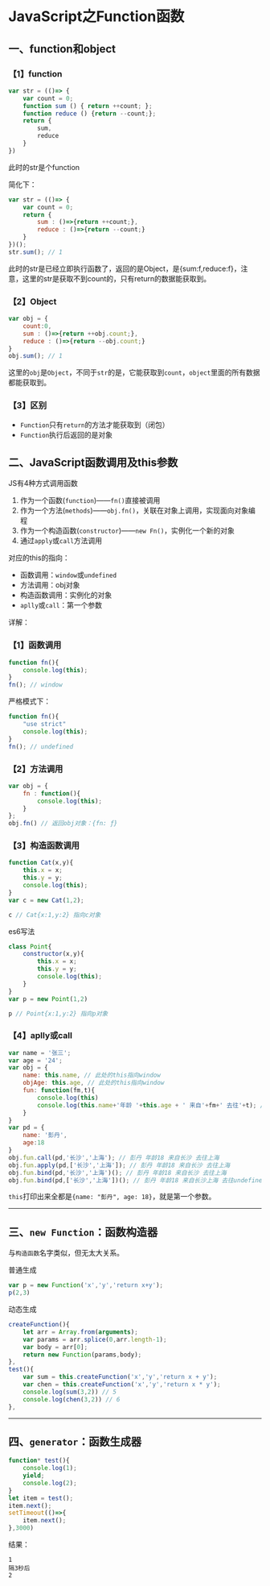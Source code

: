 # JavaScript之Function函数

## 一、function和object

### 【1】function

```js
var str = (()=> {
    var count = 0;
    function sum () { return ++count; };
    function reduce () {return --count;};
    return {
        sum,
        reduce
    }
})
```
此时的str是个function

简化下：

```js
var str = (()=> {
    var count = 0;
    return {
        sum : ()=>{return ++count;},
        reduce : ()=>{return --count;}
    }
})();
str.sum(); // 1
```
此时的str是已经立即执行函数了，返回的是Object，是{sum:f,reduce:f}，注意，这里的str是获取不到count的，只有return的数据能获取到。

### 【2】Object

```js
var obj = {
    count:0,
    sum : ()=>{return ++obj.count;},
    reduce : ()=>{return --obj.count;}
}
obj.sum(); // 1
```

这里的`obj`是`Object`，不同于`str`的是，它能获取到`count`，`object`里面的所有数据都能获取到。

### 【3】区别

- `Function`只有`return`的方法才能获取到（闭包）
- `Function`执行后返回的是对象

## 二、JavaScript函数调用及this参数

JS有4种方式调用函数

1. 作为一个函数(`function`)——`fn()`直接被调用
2. 作为一个方法(`methods`)——`obj.fn()`，关联在对象上调用，实现面向对象编程
3. 作为一个构造函数(`constructor`)——`new Fn()`，实例化一个新的对象
4. 通过`apply`或`call`方法调用

对应的this的指向：

- 函数调用：`window`或`undefined`
- 方法调用：obj对象
- 构造函数调用：实例化的对象
- `aplly`或`call`：第一个参数

详解：

### 【1】函数调用

```js
function fn(){
    console.log(this);
}
fn(); // window
```

严格模式下：

```js
function fn(){
    "use strict"
    console.log(this);
}
fn(); // undefined
```

### 【2】方法调用

```js
var obj = {
    fn : function(){
        console.log(this);
    }
};
obj.fn() // 返回obj对象：{fn: ƒ}
```

### 【3】构造函数调用

```js
function Cat(x,y){
    this.x = x;
    this.y = y;
    console.log(this);
}
var c = new Cat(1,2);

c // Cat{x:1,y:2} 指向c对象
```

es6写法

```js
class Point{
    constructor(x,y){
        this.x = x;
        this.y = y;
        console.log(this);
    }
}
var p = new Point(1,2)

p // Point{x:1,y:2} 指向p对象
```

### 【4】aplly或call

```js
var name = '张三';
var age = '24';
var obj = {
    name: this.name, // 此处的this指向window
    objAge: this.age, // 此处的this指向window
    fun: function(fm,t){
        console.log(this)
        console.log(this.name+'年龄 '+this.age + ' 来自'+fm+' 去往'+t); // 此处的fm和t就是要传入的参数
    }
}
var pd = {
    name: '彭丹',
    age:18
}
obj.fun.call(pd,'长沙','上海'); // 彭丹 年龄18 来自长沙 去往上海
obj.fun.apply(pd,['长沙','上海']); // 彭丹 年龄18 来自长沙 去往上海
obj.fun.bind(pd,'长沙','上海')(); // 彭丹 年龄18 来自长沙 去往上海
obj.fun.bind(pd,['长沙','上海'])(); // 彭丹 年龄18 来自长沙上海 去往undefined
```

`this`打印出来全都是`{name: "彭丹", age: 18}`，就是第一个参数。

---

## 三、`new Function`：函数构造器

与`构造函数`名字类似，但无太大关系。

普通生成

```js
var p = new Function('x','y','return x+y');
p(2,3)
```

动态生成

```js
createFunction(){
    let arr = Array.from(arguments);
    var params = arr.splice(0,arr.length-1);
    var body = arr[0];
    return new Function(params,body);
},
test(){
    var sum = this.createFunction('x','y','return x + y');
    var chen = this.createFunction('x','y','return x * y');
    console.log(sum(3,2)) // 5
    console.log(chen(3,2)) // 6
},
```

---

## 四、`generator`：函数生成器

```js
function* test(){
    console.log(1);
    yield;
    console.log(2);
}
let item = test();
item.next();
setTimeout(()=>{
    item.next();
},3000)
```
结果：
```
1
隔3秒后
2
```

